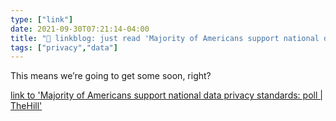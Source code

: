 ```yaml
---
type: ["link"]
date: 2021-09-30T07:21:14-04:00
title: "🔗 linkblog: just read 'Majority of Americans support national data privacy standards: poll | TheHill'"
tags: ["privacy","data"]
---
```

This means we’re going to get some soon, right?
 
[link to 'Majority of Americans support national data privacy standards: poll | TheHill'](https://thehill.com/policy/technology/572607-majority-of-americans-support-national-data-privacy-standards-poll)
